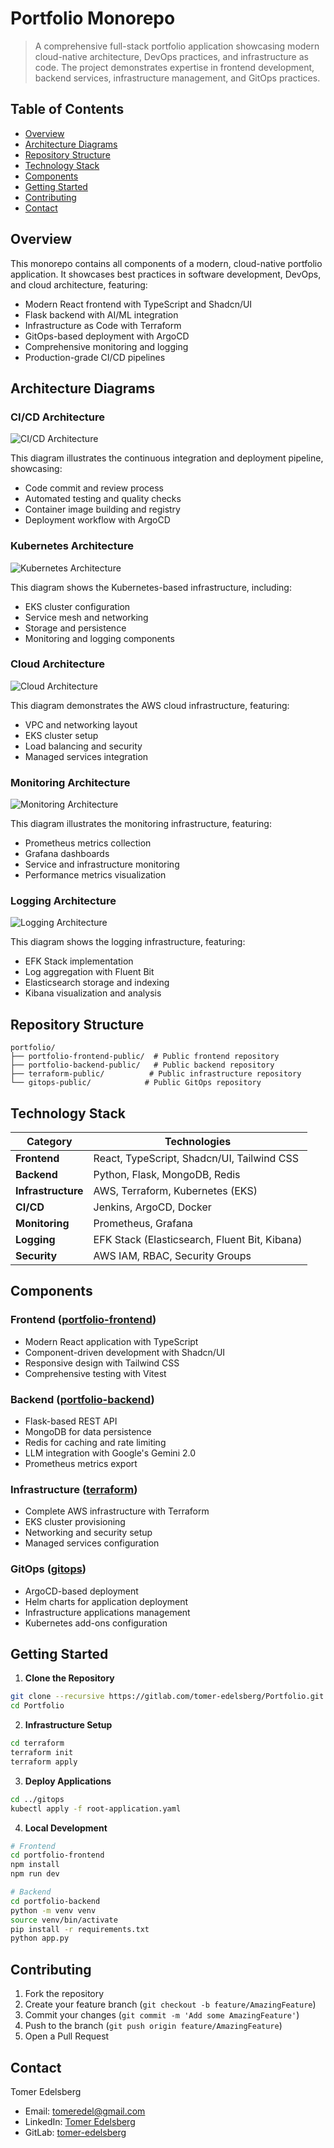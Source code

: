 # Portfolio Monorepo

> A comprehensive full-stack portfolio application showcasing modern cloud-native architecture, DevOps practices, and infrastructure as code. The project demonstrates expertise in frontend development, backend services, infrastructure management, and GitOps practices.

## Table of Contents

- [Overview](#overview)
- [Architecture Diagrams](#architecture-diagrams)
- [Repository Structure](#repository-structure)
- [Technology Stack](#technology-stack)
- [Components](#components)
- [Getting Started](#getting-started)
- [Contributing](#contributing)
- [Contact](#contact)

## Overview

This monorepo contains all components of a modern, cloud-native portfolio application. It showcases best practices in software development, DevOps, and cloud architecture, featuring:

- Modern React frontend with TypeScript and Shadcn/UI
- Flask backend with AI/ML integration
- Infrastructure as Code with Terraform
- GitOps-based deployment with ArgoCD
- Comprehensive monitoring and logging
- Production-grade CI/CD pipelines

## Architecture Diagrams

### CI/CD Architecture
![CI/CD Architecture](docs/images/cicd-architecture.png)

This diagram illustrates the continuous integration and deployment pipeline, showcasing:
- Code commit and review process
- Automated testing and quality checks
- Container image building and registry
- Deployment workflow with ArgoCD

### Kubernetes Architecture
![Kubernetes Architecture](docs/images/kubernetes-architecture.png)

This diagram shows the Kubernetes-based infrastructure, including:
- EKS cluster configuration
- Service mesh and networking
- Storage and persistence
- Monitoring and logging components

### Cloud Architecture
![Cloud Architecture](docs/images/cloud-architecture.png)

This diagram demonstrates the AWS cloud infrastructure, featuring:
- VPC and networking layout
- EKS cluster setup
- Load balancing and security
- Managed services integration

### Monitoring Architecture
![Monitoring Architecture](docs/images/monitoring.png)

This diagram illustrates the monitoring infrastructure, featuring:
- Prometheus metrics collection
- Grafana dashboards
- Service and infrastructure monitoring
- Performance metrics visualization

### Logging Architecture
![Logging Architecture](docs/images/logging.png)

This diagram shows the logging infrastructure, featuring:
- EFK Stack implementation
- Log aggregation with Fluent Bit
- Elasticsearch storage and indexing
- Kibana visualization and analysis

## Repository Structure

```
portfolio/
├── portfolio-frontend-public/  # Public frontend repository
├── portfolio-backend-public/   # Public backend repository
├── terraform-public/          # Public infrastructure repository
└── gitops-public/            # Public GitOps repository
```

## Technology Stack

| Category             | Technologies                                           |
|---------------------|-------------------------------------------------------|
| **Frontend**        | React, TypeScript, Shadcn/UI, Tailwind CSS            |
| **Backend**         | Python, Flask, MongoDB, Redis                         |
| **Infrastructure**  | AWS, Terraform, Kubernetes (EKS)                      |
| **CI/CD**          | Jenkins, ArgoCD, Docker                               |
| **Monitoring**     | Prometheus, Grafana                                   |
| **Logging**        | EFK Stack (Elasticsearch, Fluent Bit, Kibana)         |
| **Security**       | AWS IAM, RBAC, Security Groups                        |

## Components

### Frontend ([portfolio-frontend](https://gitlab.com/tomer-edelsberg/portfolio-frontend.git))
- Modern React application with TypeScript
- Component-driven development with Shadcn/UI
- Responsive design with Tailwind CSS
- Comprehensive testing with Vitest

### Backend ([portfolio-backend](https://gitlab.com/tomer-edelsberg/portfolio-backend.git))
- Flask-based REST API
- MongoDB for data persistence
- Redis for caching and rate limiting
- LLM integration with Google's Gemini 2.0
- Prometheus metrics export

### Infrastructure ([terraform](https://gitlab.com/tomer-edelsberg/infrastructure.git))
- Complete AWS infrastructure with Terraform
- EKS cluster provisioning
- Networking and security setup
- Managed services configuration

### GitOps ([gitops](https://gitlab.com/tomer-edelsberg/gitops.git))
- ArgoCD-based deployment
- Helm charts for application deployment
- Infrastructure applications management
- Kubernetes add-ons configuration

## Getting Started

1. **Clone the Repository**
```bash
git clone --recursive https://gitlab.com/tomer-edelsberg/Portfolio.git
cd Portfolio
```

2. **Infrastructure Setup**
```bash
cd terraform
terraform init
terraform apply
```

3. **Deploy Applications**
```bash
cd ../gitops
kubectl apply -f root-application.yaml
```

4. **Local Development**
```bash
# Frontend
cd portfolio-frontend
npm install
npm run dev

# Backend
cd portfolio-backend
python -m venv venv
source venv/bin/activate
pip install -r requirements.txt
python app.py
```

## Contributing

1. Fork the repository
2. Create your feature branch (`git checkout -b feature/AmazingFeature`)
3. Commit your changes (`git commit -m 'Add some AmazingFeature'`)
4. Push to the branch (`git push origin feature/AmazingFeature`)
5. Open a Pull Request

## Contact

Tomer Edelsberg
- Email: tomeredel@gmail.com
- LinkedIn: [Tomer Edelsberg](https://www.linkedin.com/in/tomer-edelsberg/)
- GitLab: [tomer-edelsberg](https://gitlab.com/tomer-edelsberg) 